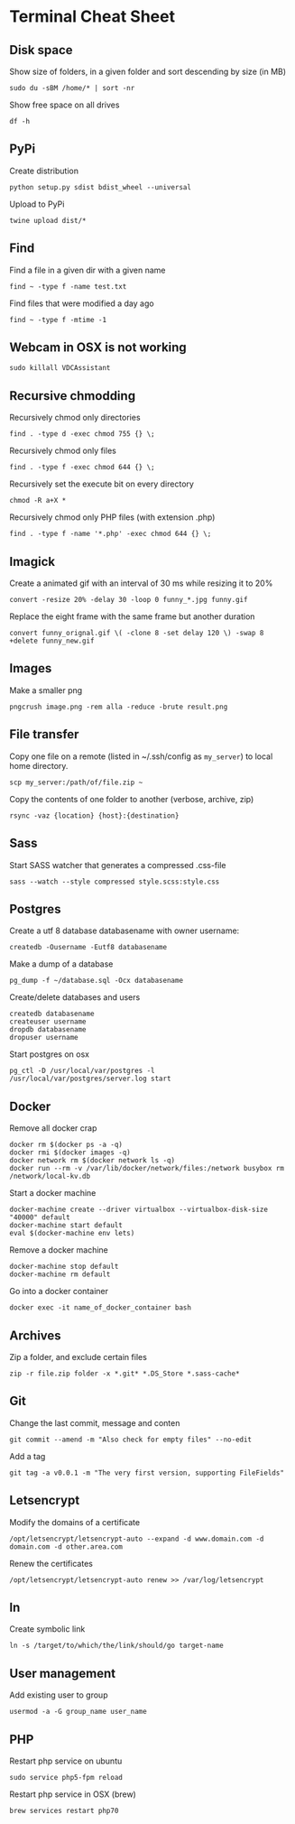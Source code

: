# Terminal Cheat Sheet

## Disk space
Show size of folders, in a given folder and sort descending by size (in MB)

```
sudo du -sBM /home/* | sort -nr
```

Show free space on all drives

```
df -h
```

## PyPi
Create distribution

```
python setup.py sdist bdist_wheel --universal
```

Upload to PyPi

```
twine upload dist/*
```

## Find

Find a file in a given dir with a given name

```
find ~ -type f -name test.txt
```


Find files that were modified a day ago

```
find ~ -type f -mtime -1
```

## Webcam in OSX is not working

```
sudo killall VDCAssistant
```

## Recursive chmodding

Recursively chmod only directories

```
find . -type d -exec chmod 755 {} \;
```

Recursively chmod only files
```
find . -type f -exec chmod 644 {} \;
```

Recursively set the execute bit on every directory

```
chmod -R a+X *
```

Recursively chmod only PHP files (with extension .php)

```
find . -type f -name '*.php' -exec chmod 644 {} \;
```

## Imagick

Create a animated gif with an interval of 30 ms while resizing it to 20%

```
convert -resize 20% -delay 30 -loop 0 funny_*.jpg funny.gif
```

Replace the eight frame with the same frame but another duration
```
convert funny_orignal.gif \( -clone 8 -set delay 120 \) -swap 8 +delete funny_new.gif
```

## Images

Make a smaller png

```
pngcrush image.png -rem alla -reduce -brute result.png
```


## File transfer

Copy one file on a remote (listed in ~/.ssh/config as `my_server`) to local home directory. 

```
scp my_server:/path/of/file.zip ~
```

Copy the contents of one folder to another (verbose, archive, zip)

```
rsync -vaz {location} {host}:{destination}
```

## Sass
Start SASS watcher that generates a compressed .css-file

```
sass --watch --style compressed style.scss:style.css
```

## Postgres

Create a utf 8 database databasename with owner username:
```
createdb -Ousername -Eutf8 databasename
```

Make a dump of a database

```
pg_dump -f ~/database.sql -Ocx databasename
```

Create/delete databases and users

```
createdb databasename
createuser username
dropdb databasename
dropuser username
```

Start postgres on osx

```
pg_ctl -D /usr/local/var/postgres -l /usr/local/var/postgres/server.log start
```

## Docker
Remove all docker crap

```
docker rm $(docker ps -a -q)
docker rmi $(docker images -q)
docker network rm $(docker network ls -q)
docker run --rm -v /var/lib/docker/network/files:/network busybox rm /network/local-kv.db
```

Start a docker machine
```
docker-machine create --driver virtualbox --virtualbox-disk-size "40000" default
docker-machine start default
eval $(docker-machine env lets)
```

Remove a docker machine
```
docker-machine stop default
docker-machine rm default
```

Go into a docker container

```
docker exec -it name_of_docker_container bash
```

## Archives

Zip a folder, and exclude certain files

```
zip -r file.zip folder -x *.git* *.DS_Store *.sass-cache*
```

## Git

Change the last commit, message and conten

```
git commit --amend -m "Also check for empty files" --no-edit
```

Add a tag

```
git tag -a v0.0.1 -m "The very first version, supporting FileFields"
```

## Letsencrypt

Modify the domains of a certificate

```
/opt/letsencrypt/letsencrypt-auto --expand -d www.domain.com -d domain.com -d other.area.com
```

Renew the certificates

```
/opt/letsencrypt/letsencrypt-auto renew >> /var/log/letsencrypt
```

## ln

Create symbolic link

```
ln -s /target/to/which/the/link/should/go target-name 
```

## User management

Add existing user to group

```
usermod -a -G group_name user_name
```

## PHP
Restart php service on ubuntu

```
sudo service php5-fpm reload
```

Restart php service in OSX (brew)

```
brew services restart php70
```

